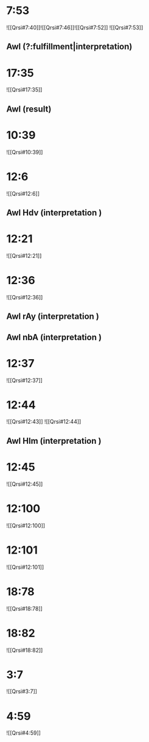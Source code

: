 
# 7:53
![[Qrsi#7:40]]![[Qrsi#7:46]]![[Qrsi#7:52]]
![[Qrsi#7:53]]

## Awl (?:fulfillment|interpretation)

# 17:35
![[Qrsi#17:35]]

## Awl (result)

# 10:39
![[Qrsi#10:39]]

# 12:6
![[Qrsi#12:6]]

## Awl Hdv (interpretation )

# 12:21
![[Qrsi#12:21]]

# 12:36
![[Qrsi#12:36]]

## Awl rAy (interpretation )
## Awl nbA (interpretation )

# 12:37
![[Qrsi#12:37]]

# 12:44
![[Qrsi#12:43]]
![[Qrsi#12:44]]

## Awl Hlm (interpretation )

# 12:45
![[Qrsi#12:45]]

# 12:100
![[Qrsi#12:100]]

# 12:101
![[Qrsi#12:101]]

# 18:78
![[Qrsi#18:78]]

# 18:82
![[Qrsi#18:82]]

# 3:7
![[Qrsi#3:7]]

# 4:59
![[Qrsi#4:59]]